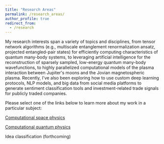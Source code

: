 ```yaml
---
title: "Research Areas"
permalink: /research_areas/
author_profile: true
redirect_from:
  - /research
---
```


My research interests span a variety of topics and disciplines, from tensor network algorithms (e.g., multiscale entanglement renormalization ansatz, projected entangled-pair states) for efficiently computing characteristics of quantum many-body systems, to leveraging artificial intelligence for the reconstruction of sparsely sampled, low-energy quantum many-body wavefunctions, to highly parallelized computational models of the plasma interaction between Jupiter's moons and the Jovian magnetospheric plasma. Recently, I've also been exploring how to use custom deep learning protocols, NLP models, and big data from social media platforms to generate sentiment classification tools and investment-related trade signals for publicly traded companies.

Please select one of the links below to learn more about my work in a particular subject:

[Computational space physics](space_plasma.md)

[Computational quantum physics](quantum_physics.md)

Idea classification (forthcoming)